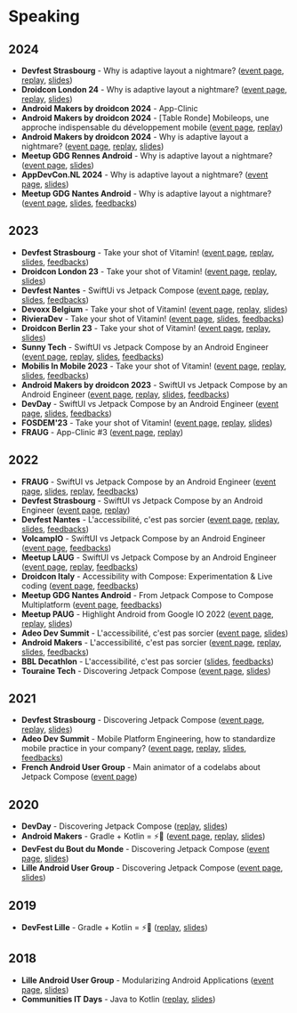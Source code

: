 # Speaking

## 2024

* **Devfest Strasbourg** - Why is adaptive layout a nightmare? ([event page](https://devfest.gdgstrasbourg.fr/), [replay](https://youtu.be/lkKUsasgAsM?si=Z8g09jsxEa1UdJSq), [slides](https://speakerdeck.com/gerardpaligot/why-is-adaptive-layout-a-nightmare))
* **Droidcon London 24** - Why is adaptive layout a nightmare? ([event page](https://london.droidcon.com/gerard-paligot/), [replay](https://www.droidcon.com/2024/11/22/why-is-adaptive-layout-a-nightmare-2/), [slides](https://speakerdeck.com/gerardpaligot/why-is-adaptive-layout-a-nightmare))
* **Android Makers by droidcon 2024** - App-Clinic
* **Android Makers by droidcon 2024** - [Table Ronde] Mobileops, une approche indispensable du développement mobile ([event page](https://www.droidcon.com/2024/06/13/tableronde-mobileops-une-approche-indispensable-du-developpement-mobile-4/), [replay](https://www.youtube.com/watch?v=iSjkv4Rd9YQ))
* **Android Makers by droidcon 2024** - Why is adaptive layout a nightmare? ([event page](https://www.droidcon.com/2024/06/12/why-is-adaptive-layout-a-nightmare/), [replay](https://youtu.be/tIc-H-GIkzg?si=2Q9s_5z6EyMTitd0), [slides](https://speakerdeck.com/gerardpaligot/why-is-adaptive-layout-a-nightmare))
* **Meetup GDG Rennes Android** - Why is adaptive layout a nightmare? ([event page](https://www.meetup.com/fr-FR/gdg_rennes_android/events/300006902/), [slides](https://speakerdeck.com/gerardpaligot/why-is-adaptive-layout-a-nightmare))
* **AppDevCon.NL 2024** - Why is adaptive layout a nightmare? ([event page](https://appdevcon.nl/session/why-is-adaptive-layout-a-nightmare/), [slides](https://speakerdeck.com/gerardpaligot/why-is-adaptive-layout-a-nightmare))
* **Meetup GDG Nantes Android** - Why is adaptive layout a nightmare? ([event page](https://gdg.community.dev/events/details/google-gdg-nantes-android-presents-android-nantes-29-meetup-chez-ippon-technologies/), [slides](https://speakerdeck.com/gerardpaligot/why-is-adaptive-layout-a-nightmare), [feedbacks](https://openfeedback.io/498RViPllO450MzN35nq/2024-02-22/XzX9ooGD35ZAs1BFRut7))

## 2023

* **Devfest Strasbourg** - Take your shot of Vitamin! ([event page](https://devfest.gdgstrasbourg.fr/), [replay](https://youtu.be/0vWCJjcZrlM), [slides](https://speakerdeck.com/gerardpaligot/take-your-shot-of-vitamin), [feedbacks](https://openfeedback.io/BVJQLdpKqfl1IBPtWpRR/0/khfkdjhgkjlhgkdjg))
* **Droidcon London 23** - Take your shot of Vitamin! ([event page](https://london.droidcon.com/gerard-paligot/), [replay](https://www.droidcon.com/2023/11/15/take-your-shot-of-vitamin-2/), [slides](https://speakerdeck.com/gerardpaligot/take-your-shot-of-vitamin))
* **Devfest Nantes** - SwiftUi vs Jetpack Compose ([event page](https://devfest2023.gdgnantes.com/en/sessions/swiftui_vs_jetpack_compose_par_un_ingenieur_android/), [replay](https://youtu.be/OUTKf92iNo0), [slides](https://speakerdeck.com/gerardpaligot/swiftui-vs-jetpack-compose-by-an-android-engineer), [feedbacks](https://openfeedback.io/p32EOIbP5bj4WDdz8bJs/2022-10-19/swiftuivsjetpackcomposeparuningenieurandroid))
* **Devoxx Belgium** - Take your shot of Vitamin! ([event page](https://mobile.devoxx.com/events/dvbe23/talks/10601/details), [replay](https://youtu.be/89t2RZV76qk), [slides](https://speakerdeck.com/gerardpaligot/take-your-shot-of-vitamin))
* **RivieraDev** - Take your shot of Vitamin! ([event page](https://rivieradev.fr/session/1153), [slides](https://speakerdeck.com/gerardpaligot/take-your-shot-of-vitamin), [feedbacks](https://openfeedback.io/VWEMZHoBj0mPrdZ9Isso/2023-07-11/gWifDCcXW7X1VBG0Kwnb))
* **Droidcon Berlin 23** - Take your shot of Vitamin! ([event page](https://berlin.droidcon.com/gerard-paligot/), [replay](https://www.droidcon.com/2023/07/31/take-your-shot-of-vitamin/), [slides](https://speakerdeck.com/gerardpaligot/take-your-shot-of-vitamin))
* **Sunny Tech** - SwiftUI vs Jetpack Compose by an Android Engineer ([event page](https://sunny-tech.io/sessions/swiftui-vs-jetpack-compose-par), [replay](https://youtu.be/EZeycvVbIVQ), [slides](https://speakerdeck.com/gerardpaligot/swiftui-vs-jetpack-compose-by-an-android-engineer), [feedbacks](https://openfeedback.io/sunnytech2023/2023-06-30/swiftui-vs-jetpack-compose-par))
* **Mobilis In Mobile 2023** - Take your shot of Vitamin! ([event page](https://mobilis-in-mobile.io/), [replay](https://youtu.be/T-mrfjdfaEk), [slides](https://speakerdeck.com/gerardpaligot/take-your-shot-of-vitamin), [feedbacks](https://openfeedback.io/RQSg6MHywwQzjkYgFFoW/2023-06-20/sBlZgIMqOpaKI2ctvUzv))
* **Android Makers by droidcon 2023** - SwiftUI vs Jetpack Compose by an Android Engineer ([event page](https://androidmakers.droidcon.com/gerard-paligot/), [replay](https://youtu.be/RlFiPX4sU5Y), [slides](https://speakerdeck.com/gerardpaligot/swiftui-vs-jetpack-compose-by-an-android-engineer), [feedbacks](https://openfeedback.io/am2023/2023-04-27/423061))
* **DevDay** - SwiftUI vs Jetpack Compose by an Android Engineer ([event page](https://www.devday.be/Sessions/details/200), [slides](https://speakerdeck.com/gerardpaligot/swiftui-vs-jetpack-compose-by-an-android-engineer), [feedbacks](https://openfeedback.io/fePnfMqcFyPW6ylFepGW/2023-03-23/200))
* **FOSDEM'23** - Take your shot of Vitamin! ([event page](https://fosdem.org/2023/schedule/event/take_your_shot_of_vitamin/), [replay](https://fosdem.org/2023/schedule/event/take_your_shot_of_vitamin/), [slides](https://speakerdeck.com/gerardpaligot/take-your-shot-of-vitamin))
* **FRAUG** - App-Clinic #3 ([event page](https://gdg.community.dev/events/details/google-gdg-nantes-android-presents-fraug-app-clinic-3/), [replay](https://www.youtube.com/live/JZuCl0WgqI0))

## 2022

* **FRAUG** - SwiftUI vs Jetpack Compose by an Android Engineer ([event page](https://gdg.community.dev/events/details/google-gdg-nantes-android-presents-fraug-swiftui-vs-jetpack-compose-avec-gerard-paligot/), [slides](https://speakerdeck.com/gerardpaligot/swiftui-vs-jetpack-compose-by-an-android-engineer), [replay](https://www.youtube.com/live/2D9TmuWmElQ), [feedbacks](https://openfeedback.io/e6swwSH4aDCT9iWWvxUM/2022-12-16/FyVztY5LfQcWn4rf9VpW))
* **Devfest Strasbourg** - SwiftUI vs Jetpack Compose by an Android Engineer ([event page](https://devfest.gdgstrasbourg.fr/schedule), [replay](https://youtu.be/RocOc_6WUjM))
* **Devfest Nantes** - L'accessibilité, c'est pas sorcier ([event page](https://devfest.gdgnantes.com/en/sessions/l_accessibilite__c_est_pas_sorcier__), [replay](https://youtu.be/l0ouMbpOWn0), [slides](https://docs.google.com/presentation/d/1Duy1GHgpqTCug43Trlp1aBLbY7bCDiDtAwrK6rEBl9g/edit?usp=sharing), [feedbacks](https://openfeedback.io/devfestnantes22/2022-10-21/30))
* **VolcampIO** - SwiftUI vs Jetpack Compose by an Android Engineer ([event page](https://www.volcamp.io/talks/22d2t4s6), [feedbacks](https://openfeedback.io/LjGz0p1jgPjgoP43jNzz/2022-10-14/IHURgsxKVQFxa3VdUnfG))
* **Meetup LAUG** - SwiftUI vs Jetpack Compose by an Android Engineer ([event page](https://www.meetup.com/fr-FR/lille-android-user-group/events/288649880/), [replay](https://youtu.be/IDUVGvjqJNM), [feedbacks](https://openfeedback.io/WQlrSFmva4qfRtjcZOT5/2022-10-11/CQzmVBViWCbDwc7IKvog))
* **Droidcon Italy** - Accessibility with Compose: Experimentation & Live coding ([event page](https://it.droidcon.com/2022/), [feedbacks](https://openfeedback.io/qkOskcnEadTxeNivZ592/2022-10-07/juSGUUhCpQAXIexkxbwg))
* **Meetup GDG Nantes Android** - From Jetpack Compose to Compose Multiplatform ([event page](https://gdg.community.dev/events/details/google-gdg-nantes-android-presents-android-nantes-21-meetup-au-palace/), [feedbacks](https://openfeedback.io/SsApO1mL6wNRw2fGRKf3/2022-09-27/gKh0Po4NoUOcnDru91xF))
* **Meetup PAUG** - Highlight Android from Google IO 2022 ([event page](https://www.meetup.com/Android-Paris/events/285963041/), [replay](https://youtu.be/UDYLtYL14nU), [slides](https://docs.google.com/presentation/d/1WQ1KPGS3V9EplnncfqwW9rj4nnACrjj0eIjjygVAJ60/edit?usp=sharing&resourcekey=0-7DuCFab6Sr6Ht_xiEXLKqw))
* **Adeo Dev Summit** - L'accessibilité, c'est pas sorcier ([event page](https://adeodevsummit2022.sched.com/event/12ZjN/laccessibilite-cest-pas-sorcier), [slides](https://docs.google.com/presentation/d/1Duy1GHgpqTCug43Trlp1aBLbY7bCDiDtAwrK6rEBl9g/edit?usp=sharing))
* **Android Makers** - L'accessibilité, c'est pas sorcier ([event page](https://androidmakers.fr/schedule/2022-04-26?sessionId=NHE-5712), [replay](https://youtu.be/wDCiNb_GPxw), [slides](https://docs.google.com/presentation/d/1Duy1GHgpqTCug43Trlp1aBLbY7bCDiDtAwrK6rEBl9g/edit?usp=sharing), [feedbacks](https://openfeedback-am-2022.web.app/am-2022/2022-04-26/NHE-5712))
* **BBL Decathlon** - L'accessibilité, c'est pas sorcier ([slides](https://docs.google.com/presentation/d/1Duy1GHgpqTCug43Trlp1aBLbY7bCDiDtAwrK6rEBl9g/edit?usp=sharing), [feedbacks](https://openfeedback.io/decathlon-bbl-accessibility-fanny/2021-04-29/fEHaNmKCExgT6cnw7gbQ))
* **Touraine Tech** - Discovering Jetpack Compose ([event page](https://touraine.tech/talk/22IzHA9usrQNr3VHtwV3), [slides](https://speakerdeck.com/gerardpaligot/discovering-jetpack-compose))

## 2021

* **Devfest Strasbourg** - Discovering Jetpack Compose ([event page](https://devfest21.gdgstrasbourg.fr/schedule/2021-11-09?sessionId=114), [replay](https://youtu.be/6r8JYIR-PtU), [slides](https://speakerdeck.com/gerardpaligot/discovering-jetpack-compose))
* **Adeo Dev Summit** - Mobile Platform Engineering, how to standardize mobile practice in your company? ([event page](https://adeodevsummit2021.sched.com/event/jcs7/quickie-mobile-platform-engineering-how-to-standardize-mobile-practice-in-your-company), [replay](https://youtu.be/9b0tdM3yNNs), [slides](https://speakerdeck.com/gerardpaligot/mobile-platform-engineering-how-to-standardize-mobile-practice-in-your-company), [feedbacks](https://openfeedback.io/JCbSxM01WvfWfrMc1bvr/2021-06-16/1E5svhRWmrcPbPU6gEKR))
* **French Android User Group** - Main animator of a codelabs about Jetpack Compose ([event page](https://www.meetup.com/fr-FR/lille-android-user-group/events/275800069/))

## 2020

* **DevDay** - Discovering Jetpack Compose ([replay](https://www.youtube.com/watch?v=V66x5rQvLeg&t=3576s), [slides](https://speakerdeck.com/gerardpaligot/discovering-jetpack-compose))
* **Android Makers** - Gradle + Kotlin = ⚡🚀 ([event page](https://android-makers-2020.firebaseapp.com/schedule/2020-04-20?sessionId=174162), [replay](https://youtu.be/I3WfRaIl4a4), [slides](https://speakerdeck.com/gerardpaligot/gradle-plus-kotlin-dsl-equals))
* **DevFest du Bout du Monde** - Discovering Jetpack Compose ([event page](https://devfest.duboutdumonde.bzh/sessions/a_la_decouverte_de_jetpack_compose/), [slides](https://speakerdeck.com/gerardpaligot/discovering-jetpack-compose))
* **Lille Android User Group** - Discovering Jetpack Compose ([event page](https://www.meetup.com/fr-FR/lille-android-user-group/events/267908033/), [slides](https://speakerdeck.com/gerardpaligot/discovering-jetpack-compose))

## 2019

* **DevFest Lille** - Gradle + Kotlin = ⚡🚀 ([replay](https://youtu.be/qJzMYWrKGBg), [slides](https://speakerdeck.com/gerardpaligot/gradle-plus-kotlin-dsl-equals))

## 2018

* **Lille Android User Group** - Modularizing Android Applications ([event page](https://www.meetup.com/fr-FR/lille-android-user-group/events/256628009/), [slides](https://speakerdeck.com/gerardpaligot/modularizing-android-applications))
* **Communities IT Days** - Java to Kotlin ([replay](https://youtu.be/NPEOY-TEh5E), [slides](https://speakerdeck.com/gerardpaligot/from-java-to-kotlin))

